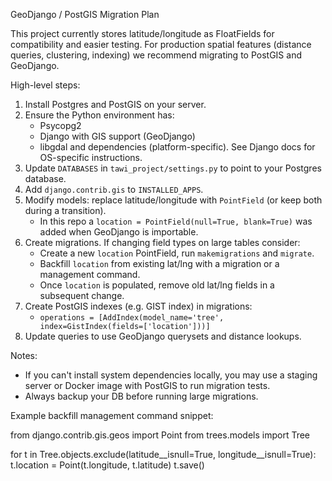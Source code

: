 GeoDjango / PostGIS Migration Plan

This project currently stores latitude/longitude as FloatFields for compatibility and easier testing. For production spatial features (distance queries, clustering, indexing) we recommend migrating to PostGIS and GeoDjango.

High-level steps:

1. Install Postgres and PostGIS on your server.
2. Ensure the Python environment has:
   - Psycopg2
   - Django with GIS support (GeoDjango)
   - libgdal and dependencies (platform-specific). See Django docs for OS-specific instructions.
3. Update `DATABASES` in `tawi_project/settings.py` to point to your Postgres database.
4. Add `django.contrib.gis` to `INSTALLED_APPS`.
5. Modify models: replace latitude/longitude with `PointField` (or keep both during a transition).
   - In this repo a `location = PointField(null=True, blank=True)` was added when GeoDjango is importable.
6. Create migrations. If changing field types on large tables consider:
   - Create a new `location` PointField, run `makemigrations` and `migrate`.
   - Backfill `location` from existing lat/lng with a migration or a management command.
   - Once `location` is populated, remove old lat/lng fields in a subsequent change.
7. Create PostGIS indexes (e.g. GIST index) in migrations:
   - `operations = [AddIndex(model_name='tree', index=GistIndex(fields=['location']))]`
8. Update queries to use GeoDjango querysets and distance lookups.

Notes:
- If you can't install system dependencies locally, you may use a staging server or Docker image with PostGIS to run migration tests.
- Always backup your DB before running large migrations.

Example backfill management command snippet:

from django.contrib.gis.geos import Point
from trees.models import Tree

for t in Tree.objects.exclude(latitude__isnull=True, longitude__isnull=True):
    t.location = Point(t.longitude, t.latitude)
    t.save()

